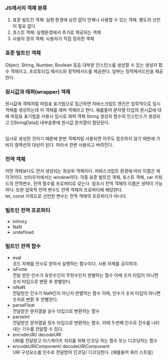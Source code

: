 ### JS에서의 객체 분류
1. 표준 빌트인 객체: 실행 환경에 상관 없이 언제나 사용할 수 있는 객체. 별도의 선언이 필요 없다
2. 호스트 객체: 실행환경에서 추가로 제공되는 객체
3. 사용자 정의 객체: 사용자가 직접 정의한 객체

### 표준 빌트인 객체
Object, String, Number, Boolean 등등 대부분 인스턴스를 생성할 수 있는 생성자 함수 객체이고, 프로토타입 메서드와 정적메서드를 제공한다. 일부는 정적메서드만을 제공한다.

### 원시값과 래퍼(wrapper) 객체
원시값에 객체처럼 마침표 표기법으로 접근하면 자바스크립트 엔진은 암묵적으로 임시 객체를 생성하는데 이 객체를 래퍼 객체라고 한다. 예를들어 문자열 타입의 원시값에 대해
마침표 표기법을 사용시 임시로 래퍼 객체 String 생성자 함수의 인스턴스가 생성되고 [[StringData]] 내부슬롯에 원시값 문자열이 할당된다.<br><br>

임시로 생성된 것이기 때문에 한번 객체처럼 사용되면 아무도 참조하지 않기 때문에 가비지 컬렉션의 대상이 된다. 따라서 한번 사용되고 버려진다.

### 전역 객체
어떤 객체보다도 먼저 생성되는 최상위 객체이다. 자바스크립트 환경에 따라 이름은 제각각이다. 브라우저에서는 window이다. 각종 표준 빌트인 객체, 호스트 객체, var 키워드의 전역변수,
전역 함수를 프로퍼티로 갖는다. 참조시 전역 객체의 이름은 생략이 가능하다. 또한 암묵적 전역 변수도 전역 객체의 프로퍼티에 해당한다.<br>
let, const 키워드로 선언한 변수는 전역 객체의 프로퍼티가 아니다.

### 빌트인 전역 프로퍼티
+ Infinity
+ NaN
+ undefined

### 빌트인 전역 함수
+ eval <br>
코드 자체를 인수로 받아서 실행하는 함수이다. 사용 자체를 금지하자.
+ isFinite <br>
전달 받은 인수가 유한수인지 무한수인지 판별하는 함수 이때 숫자 타입이 아니면 숫자 타입으로 변환 후 판별한다.
+ isNaN <br>
전달받은 인수가 NaN인지 아닌지 판별하는 함수 이때, 인수가 숫자 타입이 아니면 숫자로 변환 후 판별한다.
+ parseFloat <br>
전달받은 문자열을 실수 타입으로 변환하는 함수
+ parseInt <br>
전달받은 문자열을 정수 타입으로 변환하는 함수, 이때 두번째 인수로 진수를 나타내는 기수를 전달할 수 있다.
+ encodeURI/ decodeURI <br>
URI를 전달받고 이스케이프 처리를 위해 인코딩 하는 함수 또는 디코딩하는 함수
+ encodeURIComponent/ decodeURIComponent <br>
URI 구성요소를 인수로 전달받아 인코딩/ 디코딩한다. (예를들어 쿼리 스트링)

